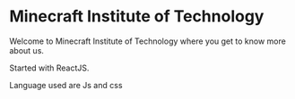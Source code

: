 # Minecraft Institute of Technology

Welcome to Minecraft Institute of Technology where you get to know more about us.

Started with ReactJS.

Language used are Js and css